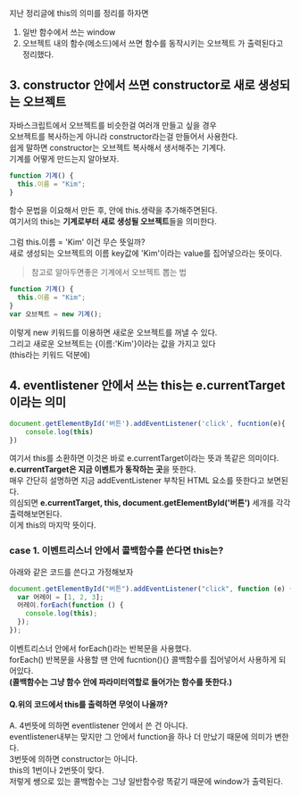 지난 정리글에 this의 의미를 정리를 하자면

1. 일반 함수에서 쓰는 window
2. 오브젝트 내의 함수(메소드)에서 쓰면 함수를 동작시키는 오브젝트
   가 출력된다고 정리했다.

## 3. constructor 안에서 쓰면 constructor로 새로 생성되는 오브젝트

자바스크립트에서 오브젝트를 비슷한걸 여러개 만들고 싶을 경우 <br>
오브젝트를 복사하는게 아니라 constructor라는걸 만들어서 사용한다. <br>
쉽게 말하면 constructor는 오브젝트 복사해서 생서해주는 기계다. <br>
기계를 어떻게 만드는지 알아보자. <br>

```js
function 기계() {
  this.이름 = "Kim";
}
```

함수 문법을 이요해서 만든 후, 안에 this.생략을 추가해주면된다. <br>
여기서의 this는 **기계로부터 새로 생성될 오브젝트**들을 의미한다. <br>
<br>
그럼 this.이름 = 'Kim' 이건 무슨 뜻일까?<br>
새로 생성되는 오브젝트의 이름 key값에 'Kim'이라는 value를 집어넣으라는 뜻이다.<br>

> 참고로 알아두면좋은 기계에서 오브젝트 뽑는 법

```js
function 기계() {
  this.이름 = "Kim";
}
var 오브젝트 = new 기계();
```

이렇게 new 키워드를 이용하면 새로운 오브젝트를 꺼낼 수 있다.<br>
그리고 새로운 오브젝트는 {이름:'Kim'}이라는 값을 가지고 있다<br>
(this라는 키워드 덕분에)<br>

## 4. eventlistener 안에서 쓰는 this는 e.currentTarget이라는 의미

```js
document.getElementById('버튼').addEventListener('click', fucntion(e){
	console.log(this)
})
```

여기서 this를 소환하면 이것은 바로 e.currentTarget이라는 뜻과 똑같은 의미이다.<br>
**e.currentTarget은 지금 이벤트가 동작하는 곳**을 뜻한다.<br>
매우 간단히 설명하면 지금 addEventListener 부착된 HTML 요소를 뜻한다고 보면된다.<br>
의심되면 **e.currentTarget, this, document.getElementById('버튼')** 세개를 각각 출력해보면된다.<br>
이게 this의 마지막 뜻이다.<br>

### case 1. 이벤트리스너 안에서 콜백함수를 쓴다면 this는?

아래와 같은 코드를 쓴다고 가정해보자

```js
document.getElementById("버튼").addEventListener("click", function (e) {
  var 어레이 = [1, 2, 3];
  어레이.forEach(function () {
    console.log(this);
  });
});
```

이벤트리스너 안에서 forEach()라는 반복문을 사용했다. <br>
forEach() 반복문을 사용할 땐 안에 fucntion(){} 콜백함수를 집어넣어서 사용하게 되어있다. <br>
**(콜백함수는 그냥 함수 안에 파라미터역할로 들어가는 함수를 뜻한다.)** <br>

#### Q.위의 코드에서 this를 출력하면 무엇이 나올까?

A. 4번뜻에 의하면 eventlistener 안에서 쓴 건 아니다. <br>
eventlistener내부는 맞지만 그 안에서 function을 하나 더 만났기 때문에 의미가 변한다. <br>
3번뜻에 의하면 constructor는 아니다. <br>
this의 1번이나 2번뜻이 맞다. <br>
저렇게 쌩으로 있는 콜백함수는 그냥 일반함수랑 똑같기 때문에 window가 출력된다. <br>
